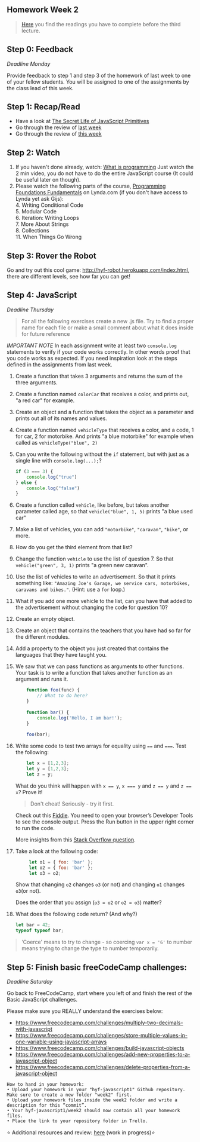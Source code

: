 ## Homework Week 2

>[Here](/Week2/README.md) you find the readings you have to complete before the third lecture.

## Step 0: Feedback

_Deadline Monday_

Provide feedback to step 1 and step 3 of the homework of last week to one of your fellow students. You will be assigned to one of the assignments by the class lead of this week.

## Step 1: Recap/Read

- Have a look at [The Secret Life of JavaScript Primitives](https://javascriptweblog.wordpress.com/2010/09/27/the-secret-life-of-javascript-primitives/)
- Go through the review of [last week](https://github.com/HackYourFuture/JavaScript/blob/master/Week1/REVIEW.md)
- Go through the review of [this week](https://github.com/HackYourFuture/JavaScript/blob/master/Week2/REVIEW.md) 

## Step 2: Watch

1. If you haven't done already, watch: [What is programming](https://www.khanacademy.org/computing/computer-programming/programming/intro-to-programming/v/programming-intro) Just watch the 2 min video, you do not have to do the entire JavaScript course (It could be useful later on though). 
2. Please watch the following parts of the course, [Programming Foundations Fundamentals](https://www.lynda.com/Programming-Foundations-tutorials/Welcome/83603/90426-4.html) on Lynda.com (if you don't have access to Lynda yet ask Gijs):
    <br>4. Writing Conditional Code
    <br>5. Modular Code
    <br>6. Iteration: Writing Loops
    <br>7. More About Strings
    <br>8. Collections
    <br>11. When Things Go Wrong 

## Step 3: Rover the Robot 

Go and try out this cool game: http://hyf-robot.herokuapp.com/index.html, there are different levels, see how far you can get! 


## Step 4: JavaScript

_Deadline Thursday_

> For all the following exercises create a new .js file. Try to find a proper name for each file or make a small comment about what it does inside for future reference

*IMPORTANT NOTE*
In each assignment write at least two `console.log` statements to verify if your code works correctly. In other words proof that you code works as expected. If you need inspiration look at the steps defined in the assignments from last week.

1. Create a function that takes 3 arguments and returns the sum of the three arguments.

2. Create a function named `colorCar` that receives a color, and prints out, "a red car" for example.

3. Create an object and a function that takes the object as a parameter and prints out all of its names and values.

4. Create a function named `vehicleType` that receives a color, and a code, 1 for car, 2 for motorbike. And prints "a blue motorbike" for example when called as `vehicleType("blue", 2)`

5. Can you write the following without the `if` statement, but with just as a single line with `console.log(...);`?

    ```js
    if (3 === 3) {
        console.log("true")
    } else {
        console.log("false")
    }
    ```

6. Create a function called `vehicle`, like before, but takes another parameter called age, so that `vehicle("blue", 1, 5)` prints "a blue used car"

7. Make a list of vehicles, you can add `"motorbike"`, `"caravan"`, `"bike"`, or more.

8. How do you get the third element from that list?

9. Change the function `vehicle` to use the list of question 7. So that `vehicle("green", 3, 1)` prints "a green new caravan".

10. Use the list of vehicles to write an advertisement. So that it prints something like: `"Amazing Joe's Garage, we service cars, motorbikes, caravans and bikes."`. (Hint: use a `for` loop.)

11. What if you add one more vehicle to the list, can you have that added to the advertisement without changing the code for question 10?

12. Create an empty object.

13. Create an object that contains the teachers that you have had so far for the different modules.

14. Add a property to the object you just created that contains the languages that they have taught you.

15. We saw that we can pass functions as arguments to other functions. Your task is to write a function that takes another function as an argument and runs it. 

    ```js
        function foo(func) {
            // What to do here? 
        }
        
        function bar() {
            console.log('Hello, I am bar!');
        }
        
        foo(bar);
    ```


16. Write some code to test two arrays for equality using `==` and `===`. Test the following:
    
    ```js
        let x = [1,2,3];
        let y = [1,2,3];
        let z = y;
    ```

    What do you think will happen with `x == y`, `x === y` and `z == y` and `z == x`? Prove it!
        
    > Don't cheat! Seriously - try it first.
        

    Check out this [Fiddle](http://jsfiddle.net/jimschubert/85M4z/). You need to open your browser’s Developer Tools to see the console output. Press the Run button in the upper right corner to run the code.

    More insights from this [Stack Overflow question](http://stackoverflow.com/questions/22395357/how-to-compare-two-arrays-are-equal-using-javascript).


17. Take a look at the following code: 

    ```js
         let o1 = { foo: 'bar' };
         let o2 = { foo: 'bar' };
         let o3 = o2;

    ```

    Show that changing `o2` changes `o3` (or not) and changing `o1` changes `o3`(or not). 
        
    Does the order that you assign (`o3 = o2` or `o2 = o3`) matter?

18. What does the following code return? (And why?)

    ```js
    let bar = 42; 
    typeof typeof bar;
    ```

 
> ‘Coerce' means to try to change - so coercing `var x = '6'` to number means trying to change the type to number temporarily. 

## Step 5: **Finish basic freeCodeCamp challenges:**

_Deadline Saturday_

Go back to FreeCodeCamp, start where you left of and finish the rest of the Basic JavaScript challenges.

Please make sure you REALLY understand the exercises below:
- https://www.freecodecamp.com/challenges/multiply-two-decimals-with-javascript
- https://www.freecodecamp.com/challenges/store-multiple-values-in-one-variable-using-javascript-arrays
- https://www.freecodecamp.com/challenges/build-javascript-objects
- https://www.freecodecamp.com/challenges/add-new-properties-to-a-javascript-object
- https://www.freecodecamp.com/challenges/delete-properties-from-a-javascript-object

```
How to hand in your homework:
• Upload your homework in your "hyf-javascript1" Github repository. Make sure to create a new folder "week2" first. 
• Upload your homework files inside the week2 folder and write a description for this “commit”.
• Your hyf-javascript1/week2 should now contain all your homework files.
• Place the link to your repository folder in Trello.
```

:star: Additional resources and review: [here](/Week2/REVIEW.md) (work in progress):star:


